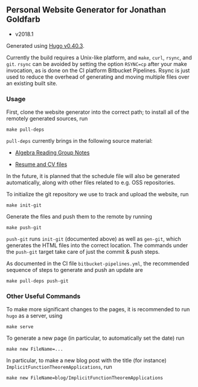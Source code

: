 ## Personal Website Generator for Jonathan Goldfarb ##

* v2018.1

Generated using [Hugo v0.40.3](http://gohugo.io/).

Currently the build requires a Unix-like platform, and `make`, `curl`, `rsync`, and `git`.
`rsync` can be avoided by setting the option `RSYNC=cp` after your make invocation, as is
done on the CI platform Bitbucket Pipelines.
Rsync is just used to reduce the overhead of generating and moving multiple files over an
existing built site.

### Usage ##

First, clone the website generator into the correct path; to install all of the remotely generated sources, run

    make pull-deps
    
`pull-deps` currently brings in the following source material:

* [Algebra Reading Group Notes](https://bitbucket.org/jgoldfar/algebrareadinggroupnotes)

* [Resume and CV files](https://bitbucket.org/jgoldfar/resumepublic)

In the future, it is planned that the schedule file will also be generated automatically,
along with other files related to e.g. OSS repositories.

To initialize the git repository we use to track and upload the website, run

    make init-git

Generate the files and push them to the remote by running

    make push-git

`push-git` runs `init-git` (documented above) as well as `gen-git`, which generates the 
HTML files into the correct location. The commands under the `push-git` target take care of
just the commit & push steps.

As documented in the CI file `bitbucket-pipelines.yml`, the recommended sequence of steps
to generate and push an update are

    make pull-deps push-git

### Other Useful Commands ###

To make more significant changes to the pages, it is recommended to run `hugo` as a server, using

    make serve

To generate a new page (in particular, to automatically set the date) run

    make new FileName=...

In particular, to make a new blog post with the title (for instance) `ImplicitFunctionTheoremApplications`, run

    make new FileName=blog/ImplicitFunctionTheoremApplications
